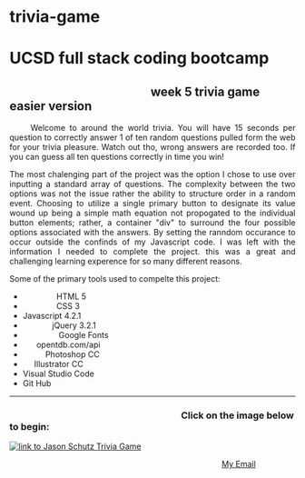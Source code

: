# trivia-game
<h1> UCSD full stack coding bootcamp </h1>
  <h2>&nbsp;&nbsp;&nbsp;&nbsp;&nbsp;&nbsp;&nbsp;&nbsp;&nbsp;&nbsp;&nbsp;&nbsp;&nbsp;&nbsp;&nbsp;&nbsp;&nbsp;&nbsp;&nbsp;&nbsp;&nbsp;&nbsp;&nbsp;&nbsp;&nbsp;&nbsp;&nbsp;&nbsp;&nbsp;&nbsp;&nbsp;&nbsp;&nbsp;&nbsp;&nbsp;&nbsp;&nbsp;&nbsp;&nbsp;&nbsp;&nbsp;&nbsp;&nbsp;&nbsp;&nbsp;&nbsp;&nbsp;&nbsp;&nbsp;&nbsp;week 5 trivia game easier version</h2>
<p style="text-align:justify;">&nbsp;&nbsp;&nbsp;&nbsp;&nbsp;Welcome to around the world trivia. You will have 15 seconds per question to correctly answer 1 of ten random questions pulled form the web for your trivia pleasure. Watch out tho, wrong answers are recorded too. If you can guess all ten questions correctly in time you win! </p>
<p style="text-align:justify;">The most chalenging part of the project was the option I chose to use over inputting a standard array of questions. The complexity between the two options was not the issue rather the ability to structure order in a random event. Choosing to utilize a single primary button to designate its value wound up being a simple math equation not propogated to the individual button elements; rather, a container "div" to surround the four possible options associated with the answers. By setting the ranndom occurance to occur outside the confinds of my Javascript code. I was left with the information I needed to complete the project. this was a great and challenging learning experence for so many different reasons. 
  
<p style="text-align:justify;">Some of the primary tools used to compelte this project:</p>
<ul>
  <li>&nbsp;&nbsp;&nbsp;&nbsp;&nbsp&nbsp;&nbsp;&nbsp;&nbsp;&nbsp;&nbsp;&nbsp;&nbsp;&nbsp;&nbsp;HTML 5</li>
  <li>&nbsp;&nbsp;&nbsp;&nbsp;&nbsp;&nbsp;&nbsp;&nbsp;&nbsp;&nbsp;&nbsp;&nbsp;&nbsp;&nbsp;&nbsp;CSS 3</li>
  <li>Javascript 4.2.1</li>
  <li>&nbsp;&nbsp;&nbsp;&nbsp;&nbsp;&nbsp;&nbsp;&nbsp;&nbsp;&nbsp;&nbsp;&nbsp;&nbsp;jQuery 3.2.1</li>
  <li>&nbsp;&nbsp;&nbsp;&nbsp;&nbsp;&nbsp;&nbsp;&nbsp;&nbsp;&nbsp;&nbsp;&nbsp;&nbsp;&nbsp;&nbsp; Google Fonts</li>
  <li>&nbsp;&nbsp;&nbsp;&nbsp;&nbsp; opentdb.com/api</li>
  <li>&nbsp;&nbsp;&nbsp;&nbsp;&nbsp;&nbsp;&nbsp;&nbsp;&nbsp;&nbsp;Photoshop CC</li>
  <li>&nbsp;&nbsp;&nbsp;&nbsp;&nbsp;Illustrator CC</li>
  <li>Visual Studio Code</li>
  <li>Git Hub</li>
</ul>
<hr>
<H3>&nbsp;&nbsp;&nbsp;&nbsp;&nbsp;&nbsp;&nbsp;&nbsp;&nbsp;&nbsp;&nbsp;&nbsp;&nbsp;&nbsp;&nbsp;&nbsp;&nbsp;&nbsp;&nbsp;&nbsp;&nbsp;&nbsp;&nbsp;&nbsp;&nbsp;&nbsp;&nbsp;&nbsp;&nbsp;&nbsp;&nbsp;&nbsp;&nbsp;&nbsp;&nbsp;&nbsp;&nbsp;&nbsp;&nbsp;&nbsp;&nbsp;&nbsp;&nbsp;&nbsp;&nbsp;&nbsp;&nbsp;&nbsp;&nbsp;&nbsp;&nbsp;&nbsp;&nbsp;&nbsp;&nbsp;&nbsp;&nbsp;&nbsp;&nbsp;&nbsp;&nbsp;&nbsp;&nbsp;&nbsp;&nbsp;&nbsp;&nbsp;&nbsp;&nbsp;&nbsp;&nbsp;&nbsp;&nbsp;&nbsp;&nbsp;&nbsp;&nbsp;&nbsp;Click on the image below to begin:</h3>
<a href="https://rogueathletic.github.io/trivia-game/" target="_blank" alt="link to Jason Schutz Trivia Game"><img src="https://i.postimg.cc/RVTHZp8V/git-hub-promo-image.png" title="link to Jason Schutz Trivia Game" width="auto" height="auto" target="_blank"></a>

&nbsp;&nbsp;&nbsp;&nbsp;&nbsp;&nbsp;&nbsp;&nbsp;&nbsp;&nbsp;&nbsp;&nbsp;&nbsp;&nbsp;&nbsp;&nbsp;&nbsp;&nbsp;&nbsp;&nbsp;&nbsp;&nbsp;&nbsp;&nbsp;&nbsp;&nbsp;&nbsp;&nbsp;&nbsp;&nbsp;&nbsp;&nbsp;&nbsp;&nbsp;&nbsp;&nbsp;&nbsp;&nbsp;&nbsp;&nbsp;&nbsp;&nbsp;&nbsp;&nbsp;&nbsp;&nbsp;&nbsp;&nbsp;&nbsp;&nbsp;&nbsp;&nbsp;&nbsp;&nbsp;&nbsp;&nbsp;&nbsp;&nbsp;&nbsp;&nbsp;&nbsp;&nbsp;&nbsp;&nbsp;&nbsp;&nbsp;&nbsp;&nbsp;&nbsp;&nbsp;&nbsp;&nbsp;&nbsp;&nbsp;&nbsp;&nbsp;&nbsp;&nbsp;&nbsp;&nbsp;&nbsp;&nbsp;&nbsp;&nbsp;&nbsp;&nbsp;&nbsp;&nbsp;&nbsp;&nbsp;&nbsp;&nbsp;&nbsp;&nbsp;&nbsp;<a href="mailto:jason@rogueathletic.com?Subject=Hello%20again" target="_blank">My Email</a>
